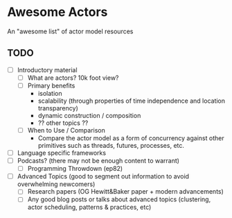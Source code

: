 # Awesome Actors

An "awesome list" of actor model resources


## TODO

  + [ ] Introductory material
    + [ ] What are actors? 10k foot view?
    + [ ] Primary benefits
      + isolation
      + scalability (through properties of time independence and location transparency)
      + dynamic construction / composition
      + ?? other topics ??
    + [ ] When to Use / Comparison
      + Compare the actor model as a form of concurrency against other primitives
        such as threads, futures, processes, etc.

  + [ ] Language specific frameworks
  + [ ] Podcasts? (there may not be enough content to warrant)
    + [ ] Programming Throwdown (ep82)

  + [ ] Advanced Topics (good to segment out information to avoid overwhelming newcomers)
    + [ ] Research papers (OG Hewitt&Baker paper + modern advancements)
    + [ ] Any good blog posts or talks about advanced topics (clustering, actor scheduling,
          patterns & practices, etc)